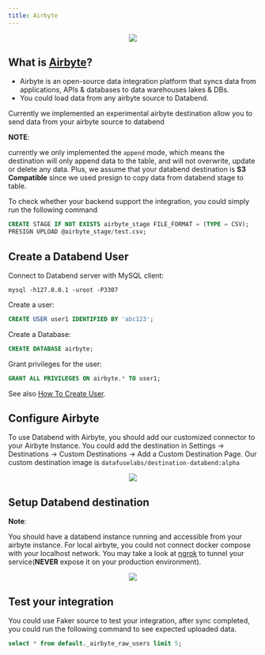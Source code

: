 ```yaml
---
title: Airbyte
---
```


<p align="center">
<img src="/img/integration/integration-airbyte.png"/>
</p>

## What is [Airbyte](https://airbyte.com/)?


* Airbyte is an open-source data integration platform that syncs data from applications, APIs & databases to data warehouses lakes & DBs.
* You could load data from any airbyte source to Databend.

Currently we implemented an experimental airbyte destination allow you to send data from your airbyte source to databend

**NOTE**: 

currently we only implemented the `append` mode, which means the destination will only append data to the table, and will not overwrite, update or delete any data.
Plus, we assume that your databend destination is **S3 Compatible** since we used presign to copy data from databend stage to table.

To check whether your backend support the integration, you could simply run the following command

```sql
CREATE STAGE IF NOT EXISTS airbyte_stage FILE_FORMAT = (TYPE = CSV);
PRESIGN UPLOAD @airbyte_stage/test.csv;
```

## Create a Databend User

Connect to Databend server with MySQL client:
```shell
mysql -h127.0.0.1 -uroot -P3307 
```

Create a user:
```sql
CREATE USER user1 IDENTIFIED BY 'abc123';
```

Create a Database:
```sql
CREATE DATABASE airbyte;
```

Grant privileges for the user:
```sql
GRANT ALL PRIVILEGES ON airbyte.* TO user1;
```

See also [How To Create User](/sql/sql-commands/ddl/user/user-create-user).

## Configure Airbyte

To use Databend with Airbyte, you should add our customized connector to your Airbyte Instance.
You could add the destination in Settings -> Destinations -> Custom Destinations -> Add a Custom Destination Page.
Our custom destination image is `datafuselabs/destination-databend:alpha`
<p align="center">
<img src="/img/integration/integration-airbyte-plugins.png"/>
</p>

## Setup Databend destination
**Note**: 

You should have a databend instance running and accessible from your airbyte instance.
For local airbyte, you could not connect docker compose with your localhost network.
You may take a look at [ngrok](https://ngrok.com/) to tunnel your service(**NEVER** expose it on your production environment).

<p align="center">
<img src="/img/integration/integration-airbyte-destinations.png"/>
</p>

## Test your integration
You could use Faker source to test your integration, after sync completed, you could run the following command to see expected uploaded data.

```sql
select * from default._airbyte_raw_users limit 5;
```
